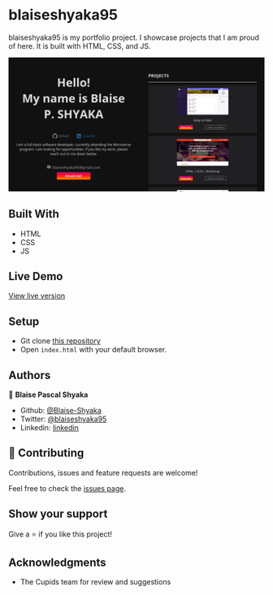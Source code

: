 # blaiseshyaka95

blaiseshyaka95 is my portfolio project. I showcase projects that I am proud of here. It is built with HTML, CSS, and JS.

![screenshot](./screenshots/screenshot.png)

## Built With

- HTML
- CSS
- JS

## Live Demo

[View live version](https://rawcdn.githack.com/Blaise-Shyaka/blaiseshyaka95/homepage/index.html)

## Setup

- Git clone [this repository](https://github.com/Blaise-Shyaka/FindEvent.git)
- Open `index.html` with your default browser.

## Authors

👤 **Blaise Pascal Shyaka**

- Github: [@Blaise-Shyaka](https://github.com/Blaise-Shyaka)
- Twitter: [@blaiseshyaka95](https://twitter.com/blaiseshyaka95)
- Linkedin: [linkedin](https://www.linkedin.com/in/blaise-pascal-shyaka)

## 🤝 Contributing

Contributions, issues and feature requests are welcome!

Feel free to check the [issues page](https://github.com/Blaise-Shyaka/blaiseshyaka95/issues/).

## Show your support

Give a ⭐️ if you like this project!

## Acknowledgments

- The Cupids team for review and suggestions
